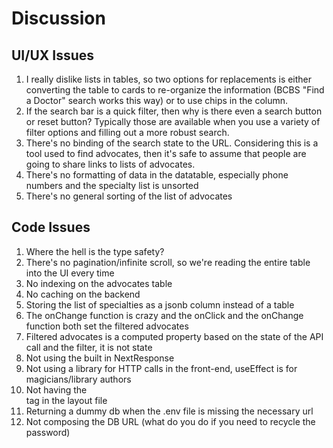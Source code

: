 # Discussion

## UI/UX Issues

1. I really dislike lists in tables, so two options for replacements is either converting the table to cards to re-organize the information (BCBS "Find a Doctor" search works this way) or to use chips in the column.
2. If the search bar is a quick filter, then why is there even a search button or reset button? Typically those are available when you use a variety of filter options and filling out a more robust search.
3. There's no binding of the search state to the URL. Considering this is a tool used to find advocates, then it's safe to assume that people are going to share links to lists of advocates.
4. There's no formatting of data in the datatable, especially phone numbers and the specialty list is unsorted
5. There's no general sorting of the list of advocates

## Code Issues

1. Where the hell is the type safety?
2. There's no pagination/infinite scroll, so we're reading the entire table into the UI every time
3. No indexing on the advocates table
4. No caching on the backend
5. Storing the list of specialties as a jsonb column instead of a table
6. The onChange function is crazy and the onClick and the onChange function both set the filtered advocates
7. Filtered advocates is a computed property based on the state of the API call and the filter, it is not state
8. Not using the built in NextResponse
9. Not using a library for HTTP calls in the front-end, useEffect is for magicians/library authors
10. Not having the <main> tag in the layout file
11. Returning a dummy db when the .env file is missing the necessary url
12. Not composing the DB URL (what do you do if you need to recycle the password)
